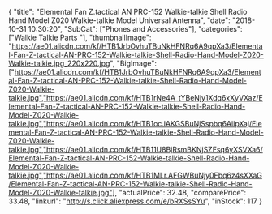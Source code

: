{
	"title": "Elemental Fan Z.tactical AN PRC-152 Walkie-talkie Shell Radio Hand Model Z020 Walkie-talkie Model Universal Antenna",
	"date": "2018-10-31 10:30:20",
	"SubCat": ["Phones and Accessories"],
	"categories": ["Walkie Talkie Parts "],
	"thumbnailImage": "https://ae01.alicdn.com/kf/HTB1JrbOvhuTBuNkHFNRq6A9qpXa3/Elemental-Fan-Z-tactical-AN-PRC-152-Walkie-talkie-Shell-Radio-Hand-Model-Z020-Walkie-talkie.jpg_220x220.jpg",
	"BigImage": ["https://ae01.alicdn.com/kf/HTB1JrbOvhuTBuNkHFNRq6A9qpXa3/Elemental-Fan-Z-tactical-AN-PRC-152-Walkie-talkie-Shell-Radio-Hand-Model-Z020-Walkie-talkie.jpg","https://ae01.alicdn.com/kf/HTB1rNe4A_tYBeNjy1Xdq6xXyVXaz/Elemental-Fan-Z-tactical-AN-PRC-152-Walkie-talkie-Shell-Radio-Hand-Model-Z020-Walkie-talkie.jpg","https://ae01.alicdn.com/kf/HTB1oc.iAKGSBuNjSspbq6AiipXaj/Elemental-Fan-Z-tactical-AN-PRC-152-Walkie-talkie-Shell-Radio-Hand-Model-Z020-Walkie-talkie.jpg","https://ae01.alicdn.com/kf/HTB11U8BjRsmBKNjSZFsq6yXSVXa6/Elemental-Fan-Z-tactical-AN-PRC-152-Walkie-talkie-Shell-Radio-Hand-Model-Z020-Walkie-talkie.jpg","https://ae01.alicdn.com/kf/HTB1MLr.AFGWBuNjy0Fbq6z4sXXaG/Elemental-Fan-Z-tactical-AN-PRC-152-Walkie-talkie-Shell-Radio-Hand-Model-Z020-Walkie-talkie.jpg"],
	"actualPrice": 32.48,
	"comparePrice": 33.48,
	"linkurl": "http://s.click.aliexpress.com/e/bRXSsSYu",
	"inStock": 117
}
